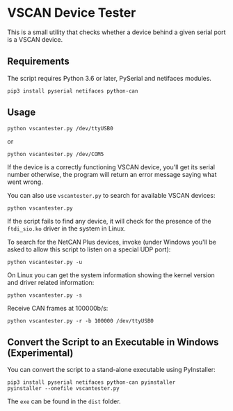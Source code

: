 VSCAN Device Tester
===================

This is a small utility that checks whether a device behind a given
serial port is a VSCAN device.

Requirements
------------

The script requires Python 3.6 or later, PySerial and netifaces modules.

    pip3 install pyserial netifaces python-can

Usage
-----

    python vscantester.py /dev/ttyUSB0

or

    python vscantester.py /dev/COM5

If the device is a correctly functioning VSCAN device, you'll get its
serial number otherwise, the program will return an error message
saying what went wrong.

You can also use `vscantester.py` to search for available VSCAN devices:

    python vscantester.py

If the script fails to find any device, it will check for the presence of the
`ftdi_sio.ko` driver in the system in Linux.

To search for the NetCAN Plus devices, invoke (under Windows you'll be asked
to allow this script to listen on a special UDP port):

    python vscantester.py -u

On Linux you can get the system information showing the kernel version and driver
related information:

    python vscantester.py -s

Receive CAN frames at 100000b/s:

    python vscantester.py -r -b 100000 /dev/ttyUSB0

Convert the Script to an Executable in Windows (Experimental)
----------------------------------------------

You can convert the script to a stand-alone executable using PyInstaller:

    pip3 install pyserial netifaces python-can pyinstaller
    pyinstaller --onefile vscantester.py

The `exe` can be found in the `dist` folder.
